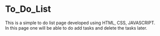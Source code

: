 # To_Do_List
This is a simple to do list page developed using HTML, CSS, JAVASCRIPT.
In this page one will be able to do add tasks and delete the tasks later.

